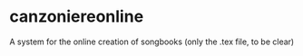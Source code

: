 canzoniereonline
================

A system for the online creation of songbooks (only the .tex file, to be clear)

